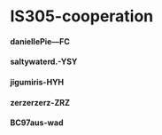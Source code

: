 # IS305-cooperation

#### daniellePie—FC
#### saltywaterd.-YSY
#### jigumiris-HYH
#### zerzerzerz-ZRZ
#### BC97aus-wad
